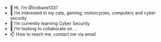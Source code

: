 - 👋 Hi, I’m @Icebane1331
- 👀 I’m interested in my cats, gaming, motorcycles, computers and cyber security
- 🌱 I’m currently learning Cyber Security
- 💞️ I’m looking to collaborate on ...
- 📫 How to reach me, contact me via email

<!---
Icebane1331/Icebane1331 is a ✨ special ✨ repository because its `README.md` (this file) appears on your GitHub profile.
You can click the Preview link to take a look at your changes.
--->

